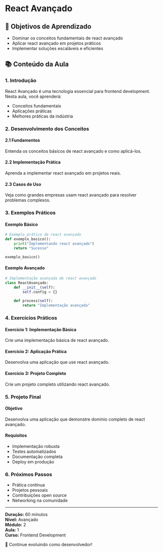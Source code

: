 # React Avançado

## 🎯 Objetivos de Aprendizado
- Dominar os conceitos fundamentais de react avançado
- Aplicar react avançado em projetos práticos
- Implementar soluções escaláveis e eficientes

## 📚 Conteúdo da Aula

### 1. Introdução
React Avançado é uma tecnologia essencial para frontend development. Nesta aula, você aprenderá:

- Conceitos fundamentais
- Aplicações práticas
- Melhores práticas da indústria

### 2. Desenvolvimento dos Conceitos

#### 2.1 Fundamentos
Entenda os conceitos básicos de react avançado e como aplicá-los.

#### 2.2 Implementação Prática
Aprenda a implementar react avançado em projetos reais.

#### 2.3 Casos de Uso
Veja como grandes empresas usam react avançado para resolver problemas complexos.

### 3. Exemplos Práticos

#### Exemplo Básico
```python
# Exemplo prático de react avançado
def exemplo_basico():
    print("Implementando react avançado")
    return "Sucesso"

exemplo_basico()
```

#### Exemplo Avançado
```python
# Implementação avançada de react avançado
class ReactAvançado:
    def __init__(self):
        self.config = {}
    
    def process(self):
        return "Implementação avançada"
```

### 4. Exercícios Práticos

#### Exercício 1: Implementação Básica
Crie uma implementação básica de react avançado.

#### Exercício 2: Aplicação Prática
Desenvolva uma aplicação que use react avançado.

#### Exercício 3: Projeto Completo
Crie um projeto completo utilizando react avançado.

### 5. Projeto Final

#### Objetivo
Desenvolva uma aplicação que demonstre domínio completo de react avançado.

#### Requisitos
- Implementação robusta
- Testes automatizados
- Documentação completa
- Deploy em produção

### 6. Próximos Passos

- Prática contínua
- Projetos pessoais
- Contribuições open source
- Networking na comunidade

---

**Duração:** 60 minutos  
**Nível:** Avançado  
**Módulo:** 2  
**Aula:** 1  
**Curso:** Frontend Development

🎉 Continue evoluindo como desenvolvedor!
